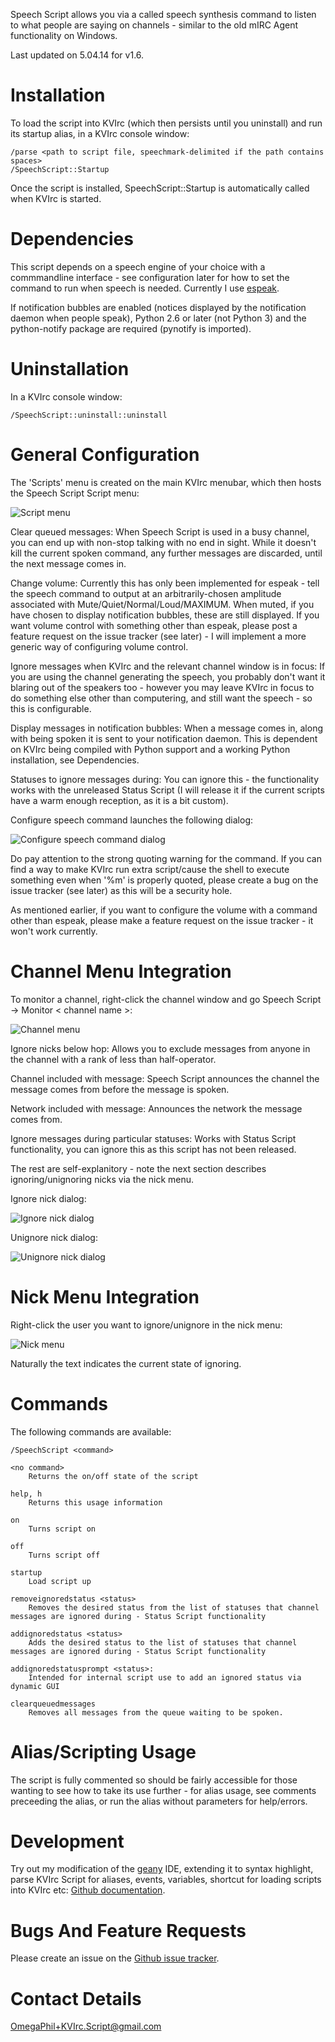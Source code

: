Speech Script allows you via a called speech synthesis command to listen to what people are saying on channels - similar to the old mIRC Agent functionality on Windows.

Last updated on 5.04.14 for v1.6.


Installation
============

To load the script into KVIrc (which then persists until you uninstall) and run its startup alias, in a KVIrc console window:

    /parse <path to script file, speechmark-delimited if the path contains spaces>
    /SpeechScript::Startup

Once the script is installed, SpeechScript::Startup is automatically called when KVIrc is started.


Dependencies
============

This script depends on a speech engine of your choice with a commmandline interface - see configuration later for how to set the command to run when speech is needed. Currently I use [espeak](http://espeak.sourceforge.net/).

If notification bubbles are enabled (notices displayed by the notification daemon when people speak), Python 2.6 or later (not Python 3) and the python-notify package are required (pynotify is imported).


Uninstallation
==============

In a KVIrc console window:

    /SpeechScript::uninstall::uninstall


General Configuration
=====================

The 'Scripts' menu is created on the main KVIrc menubar, which then hosts the Speech Script Script menu:

![Script menu](https://f92fac806bf10a96c0b8-8a0a46e5f1a5cc9854958bc3503f0f88.ssl.cf1.rackcdn.com/media_entries/7506/script-menu.png)

Clear queued messages: When Speech Script is used in a busy channel, you can end up with non-stop talking with no end in sight. While it doesn't kill the current spoken command, any further messages are discarded, until the next message comes in.

Change volume: Currently this has only been implemented for espeak - tell the speech command to output at an arbitrarily-chosen amplitude associated with Mute/Quiet/Normal/Loud/MAXIMUM. When muted, if you have chosen to display notification bubbles, these are still displayed. If you want volume control with something other than espeak, please post a feature request on the issue tracker (see later) - I will implement a more generic way of configuring volume control.

Ignore messages when KVIrc and the relevant channel window is in focus: If you are using the channel generating the speech, you probably don't want it blaring out of the speakers too - however you may leave KVIrc in focus to do something else other than computering, and still want the speech - so this is configurable.

Display messages in notification bubbles: When a message comes in, along with being spoken it is sent to your notification daemon. This is dependent on KVIrc being compiled with Python support and a working Python installation, see Dependencies.

Statuses to ignore messages during: You can ignore this - the functionality works with the unreleased Status Script (I will release it if the current scripts have a warm enough reception, as it is a bit custom).

Configure speech command launches the following dialog:

![Configure speech command dialog](https://f92fac806bf10a96c0b8-8a0a46e5f1a5cc9854958bc3503f0f88.ssl.cf1.rackcdn.com/media_entries/7523/configure-speech-command-dialog.png)

Do pay attention to the strong quoting warning for the command. If you can find a way to make KVIrc run extra script/cause the shell to execute something even when '%m' is properly quoted, please create a bug on the issue tracker (see later) as this will be a security hole.

As mentioned earlier, if you want to configure the volume with a command other than espeak, please make a feature request on the issue tracker - it won't work currently.


Channel Menu Integration
========================

To monitor a channel, right-click the channel window and go Speech Script -> Monitor < channel name >:

![Channel menu](https://f92fac806bf10a96c0b8-8a0a46e5f1a5cc9854958bc3503f0f88.ssl.cf1.rackcdn.com/media_entries/7524/channel-menu.png)

Ignore nicks below hop: Allows you to exclude messages from anyone in the channel with a rank of less than half-operator.

Channel included with message: Speech Script announces the channel the message comes from before the message is spoken.

Network included with message: Announces the network the message comes from.

Ignore messages during particular statuses: Works with Status Script functionality, you can ignore this as this script has not been released.

The rest are self-explanitory - note the next section describes ignoring/unignoring nicks via the nick menu.

Ignore nick dialog:

![Ignore nick dialog](https://f92fac806bf10a96c0b8-8a0a46e5f1a5cc9854958bc3503f0f88.ssl.cf1.rackcdn.com/media_entries/7525/ignore-nick-dialog.png)

Unignore nick dialog:

![Unignore nick dialog](https://f92fac806bf10a96c0b8-8a0a46e5f1a5cc9854958bc3503f0f88.ssl.cf1.rackcdn.com/media_entries/7526/unignore-nick-dialog.png)


Nick Menu Integration
=====================

Right-click the user you want to ignore/unignore in the nick menu:

![Nick menu](https://f92fac806bf10a96c0b8-8a0a46e5f1a5cc9854958bc3503f0f88.ssl.cf1.rackcdn.com/media_entries/7527/nick-menu.png)

Naturally the text indicates the current state of ignoring.


Commands
========

The following commands are available:

    /SpeechScript <command>

    <no command>
        Returns the on/off state of the script
        
    help, h
        Returns this usage information
        
    on
        Turns script on
        
    off
        Turns script off

    startup
        Load script up

    removeignoredstatus <status>
        Removes the desired status from the list of statuses that channel messages are ignored during - Status Script functionality
        
    addignoredstatus <status>
        Adds the desired status to the list of statuses that channel messages are ignored during - Status Script functionality

    addignoredstatusprompt <status>:
        Intended for internal script use to add an ignored status via dynamic GUI

    clearqueuedmessages
        Removes all messages from the queue waiting to be spoken.


Alias/Scripting Usage
=====================

The script is fully commented so should be fairly accessible for those wanting to see how to take its use further - for alias usage, see comments preceeding the alias, or run the alias without parameters for help/errors.


Development
===========

Try out my modification of the [geany](http://www.geany.org/) IDE, extending it to syntax highlight, parse KVIrc Script for aliases, events, variables, shortcut for loading scripts into KVIrc etc: [Github documentation](https://github.com/OmegaPhil/geany-kvircscript/wiki/README---KVIrc-Script-Integration).


Bugs And Feature Requests
=========================

Please create an issue on the [Github issue tracker](https://github.com/OmegaPhil/kvirc-speech-script/issues).


Contact Details
===============

OmegaPhil+KVIrc.Script@gmail.com
